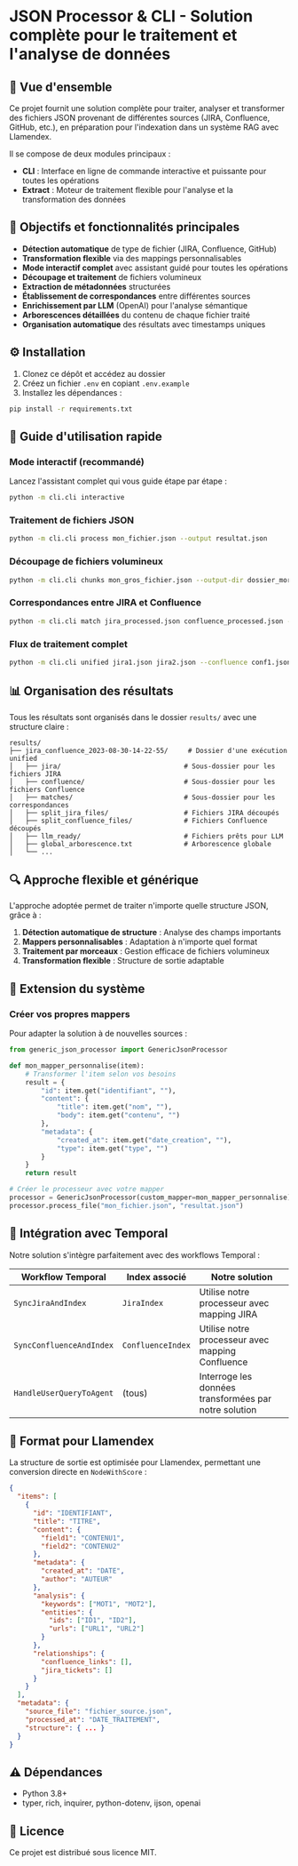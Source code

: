 # JSON Processor & CLI - Solution complète pour le traitement et l'analyse de données

## 🚀 Vue d'ensemble

Ce projet fournit une solution complète pour traiter, analyser et transformer des fichiers JSON provenant de différentes sources (JIRA, Confluence, GitHub, etc.), en préparation pour l'indexation dans un système RAG avec Llamendex.

Il se compose de deux modules principaux :
- **CLI** : Interface en ligne de commande interactive et puissante pour toutes les opérations
- **Extract** : Moteur de traitement flexible pour l'analyse et la transformation des données

## 🎯 Objectifs et fonctionnalités principales

- **Détection automatique** de type de fichier (JIRA, Confluence, GitHub)
- **Transformation flexible** via des mappings personnalisables
- **Mode interactif complet** avec assistant guidé pour toutes les opérations
- **Découpage et traitement** de fichiers volumineux
- **Extraction de métadonnées** structurées
- **Établissement de correspondances** entre différentes sources
- **Enrichissement par LLM** (OpenAI) pour l'analyse sémantique
- **Arborescences détaillées** du contenu de chaque fichier traité
- **Organisation automatique** des résultats avec timestamps uniques

## ⚙️ Installation

1. Clonez ce dépôt et accédez au dossier
2. Créez un fichier `.env` en copiant `.env.example`
3. Installez les dépendances :

```bash
pip install -r requirements.txt
```

## 📖 Guide d'utilisation rapide

### Mode interactif (recommandé)

Lancez l'assistant complet qui vous guide étape par étape :

```bash
python -m cli.cli interactive
```

### Traitement de fichiers JSON

```bash
python -m cli.cli process mon_fichier.json --output resultat.json
```

### Découpage de fichiers volumineux

```bash
python -m cli.cli chunks mon_gros_fichier.json --output-dir dossier_morceaux --items-per-file 500
```

### Correspondances entre JIRA et Confluence

```bash
python -m cli.cli match jira_processed.json confluence_processed.json --output-dir resultats_match
```

### Flux de traitement complet

```bash
python -m cli.cli unified jira1.json jira2.json --confluence conf1.json conf2.json --output-dir resultats_complets
```

## 📊 Organisation des résultats

Tous les résultats sont organisés dans le dossier `results/` avec une structure claire :

```
results/
├── jira_confluence_2023-08-30-14-22-55/     # Dossier d'une exécution unified
│   ├── jira/                               # Sous-dossier pour les fichiers JIRA
│   ├── confluence/                         # Sous-dossier pour les fichiers Confluence
│   ├── matches/                            # Sous-dossier pour les correspondances
│   ├── split_jira_files/                   # Fichiers JIRA découpés
│   ├── split_confluence_files/             # Fichiers Confluence découpés
│   ├── llm_ready/                          # Fichiers prêts pour LLM
│   ├── global_arborescence.txt             # Arborescence globale
│   └── ...
```

## 🔍 Approche flexible et générique

L'approche adoptée permet de traiter n'importe quelle structure JSON, grâce à :

1. **Détection automatique de structure** : Analyse des champs importants
2. **Mappers personnalisables** : Adaptation à n'importe quel format
3. **Traitement par morceaux** : Gestion efficace de fichiers volumineux
4. **Transformation flexible** : Structure de sortie adaptable

## 🧩 Extension du système

### Créer vos propres mappers

Pour adapter la solution à de nouvelles sources :

```python
from generic_json_processor import GenericJsonProcessor

def mon_mapper_personnalise(item):
    # Transformer l'item selon vos besoins
    result = {
        "id": item.get("identifiant", ""),
        "content": {
            "title": item.get("nom", ""),
            "body": item.get("contenu", "")
        },
        "metadata": {
            "created_at": item.get("date_creation", ""),
            "type": item.get("type", "")
        }
    }
    return result

# Créer le processeur avec votre mapper
processor = GenericJsonProcessor(custom_mapper=mon_mapper_personnalise)
processor.process_file("mon_fichier.json", "resultat.json")
```

## 🔄 Intégration avec Temporal

Notre solution s'intègre parfaitement avec des workflows Temporal :

| **Workflow Temporal** | **Index associé** | **Notre solution** |
|------------------------|-------------------|---------------------|
| `SyncJiraAndIndex` | `JiraIndex` | Utilise notre processeur avec mapping JIRA |
| `SyncConfluenceAndIndex` | `ConfluenceIndex` | Utilise notre processeur avec mapping Confluence |
| `HandleUserQueryToAgent` | (tous) | Interroge les données transformées par notre solution |

## 📝 Format pour Llamendex

La structure de sortie est optimisée pour Llamendex, permettant une conversion directe en `NodeWithScore` :

```json
{
  "items": [
    {
      "id": "IDENTIFIANT",
      "title": "TITRE",
      "content": {
        "field1": "CONTENU1",
        "field2": "CONTENU2"
      },
      "metadata": {
        "created_at": "DATE",
        "author": "AUTEUR"
      },
      "analysis": {
        "keywords": ["MOT1", "MOT2"],
        "entities": {
          "ids": ["ID1", "ID2"],
          "urls": ["URL1", "URL2"]
        }
      },
      "relationships": {
        "confluence_links": [],
        "jira_tickets": []
      }
    }
  ],
  "metadata": {
    "source_file": "fichier_source.json",
    "processed_at": "DATE_TRAITEMENT",
    "structure": { ... }
  }
}
```

## ⚠️ Dépendances

- Python 3.8+
- typer, rich, inquirer, python-dotenv, ijson, openai

## 📜 Licence

Ce projet est distribué sous licence MIT. 